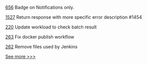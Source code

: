 
[656](https://github.com/hyperledger-labs/business-partner-agent/pull/656) Badge on Notifications only.

[1527](https://github.com/hyperledger/iroha/pull/1527) Return response with more specific error description #1454

[220](https://github.com/hyperledger/transact/pull/220) Update workload to check batch result

[263](https://github.com/hyperledger/grid-docs/pull/263) Fix docker publish workflow

[262](https://github.com/hyperledger/grid-docs/pull/262) Remove files used by Jenkins


[See more >>>](https://start-here.hyperledger.org/pull-requests)
